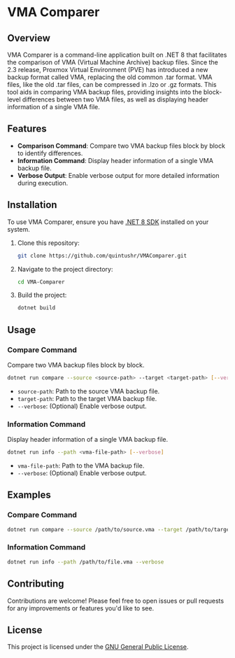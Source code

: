 # VMA Comparer

## Overview
VMA Comparer is a command-line application built on .NET 8 that facilitates the comparison of VMA (Virtual Machine Archive) backup files. Since the 2.3 release, Proxmox Virtual Environment (PVE) has introduced a new backup format called VMA, replacing the old common .tar format. VMA files, like the old .tar files, can be compressed in .lzo or .gz formats. This tool aids in comparing VMA backup files, providing insights into the block-level differences between two VMA files, as well as displaying header information of a single VMA file.

## Features
- **Comparison Command**: Compare two VMA backup files block by block to identify differences.
- **Information Command**: Display header information of a single VMA backup file.
- **Verbose Output**: Enable verbose output for more detailed information during execution.

## Installation
To use VMA Comparer, ensure you have [.NET 8 SDK](https://dotnet.microsoft.com/download/dotnet/8.0) installed on your system.

1. Clone this repository:
   ```bash
   git clone https://github.com/quintushr/VMAComparer.git
   ```

2. Navigate to the project directory:
   ```bash
   cd VMA-Comparer
   ```

3. Build the project:
   ```bash
   dotnet build
   ```

## Usage
### Compare Command
Compare two VMA backup files block by block.
```bash
dotnet run compare --source <source-path> --target <target-path> [--verbose]
```
- `source-path`: Path to the source VMA backup file.
- `target-path`: Path to the target VMA backup file.
- `--verbose`: (Optional) Enable verbose output.

### Information Command
Display header information of a single VMA backup file.
```bash
dotnet run info --path <vma-file-path> [--verbose]
```
- `vma-file-path`: Path to the VMA backup file.
- `--verbose`: (Optional) Enable verbose output.

## Examples
### Compare Command
```bash
dotnet run compare --source /path/to/source.vma --target /path/to/target.vma --verbose
```

### Information Command
```bash
dotnet run info --path /path/to/file.vma --verbose
```

## Contributing
Contributions are welcome! Please feel free to open issues or pull requests for any improvements or features you'd like to see.

## License
This project is licensed under the [GNU General Public License](LICENSE).